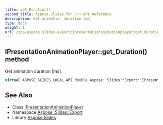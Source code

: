 ```yaml
---
title: get_Duration()
second_title: Aspose.Slides for C++ API Reference
description: Get animation duration [ms]
type: docs
weight: 1
url: /cpp/aspose.slides.export/ipresentationanimationplayer/get_duration/
---
```

## IPresentationAnimationPlayer::get_Duration() method


Get animation duration [ms]

```cpp
virtual ASPOSE_SLIDES_LOCAL_API double Aspose::Slides::Export::IPresentationAnimationPlayer::get_Duration()=0
```

## See Also

* Class [IPresentationAnimationPlayer](./)
* Namespace [Aspose::Slides::Export](../)
* Library [Aspose.Slides](../../)